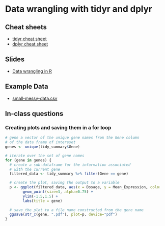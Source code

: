 

# Data wrangling with tidyr and dplyr

## Cheat sheets

* [tidyr cheat sheet](https://github.com/rstudio/cheatsheets/blob/main/tidyr.pdf)
* [dplyr cheat sheet](https://github.com/rstudio/cheatsheets/blob/main/data-transformation.pdf)

## Slides

* [Data wrangling in R](https://bio724.github.io/Bio724-web-pages/slides-data-wrangling-R.html)



## Example Data

* [small-messy-data.csv](./small-messy-data.csv)

## In-class questions

### Creating plots and saving them in a for loop



```r
# gene a vector of the unique gene names from the Gene column
# of the data frame of intereset
genes <- unique(tidy_summary$Gene)

# iterate over the set of gene names
for (gene in genes) {
  # create a sub-dataframe for the information associated
  # with the current gene
  filtered_data <- tidy_summary %>% filter(Gene == gene)

  # create the plot, saving the output to a variable
  p <- ggplot(filtered_data, aes(x = Dosage, y = Mean_Expression, color=Drug)) +
        geom_point(size=3, alpha=0.75) + 
        ylim(-1.5,1.5) + 
        labs(title = gene)
    
  # save the plot to a file name constructed from the gene name
  ggsave(str_c(gene, ".pdf"), plot=p, device="pdf")
}
```
